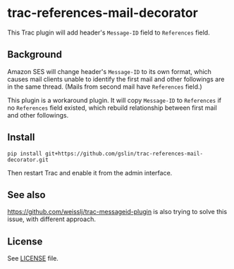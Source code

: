 # trac-references-mail-decorator

This Trac plugin will add header's `Message-ID` field to `References` field.

## Background

Amazon SES will change header's `Message-ID` to its own format, which causes mail clients unable to identify the first mail and other followings are in the same thread.  (Mails from second mail have `References` field.)

This plugin is a workaround plugin.  It will copy `Message-ID` to `References` if no `References` field existed, which rebuild relationship between first mail and other followings.

## Install

    pip install git+https://github.com/gslin/trac-references-mail-decorator.git

Then restart Trac and enable it from the admin interface.

## See also

https://github.com/weisslj/trac-messageid-plugin is also trying to solve this issue, with different approach.

## License

See [LICENSE](LICENSE) file.
